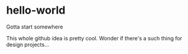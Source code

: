 # hello-world
Gotta start somewhere

This whole github idea is pretty cool. Wonder if there's a such thing for design projects...
